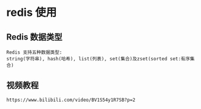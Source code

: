 # redis 使用

## Redis 数据类型
    
    Redis 支持五种数据类型: 
    string(字符串), hash(哈希), list(列表), set(集合)及zset(sorted set:有序集合)


## 视频教程
    
    https://www.bilibili.com/video/BV1S54y1R7SB?p=2